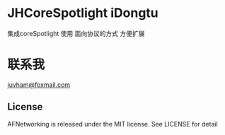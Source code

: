 # JHCoreSpotlight iDongtu

集成coreSpotlight 
使用 面向协议的方式 方便扩展

# 联系我

juvham@foxmail.com

## License

AFNetworking is released under the MIT license. See LICENSE for detail
